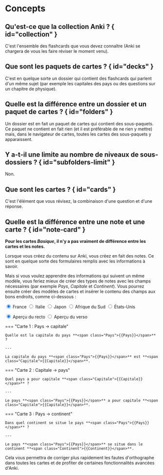 # Concepts

## Qu'est-ce que la collection Anki ? { id="collection" }

C'est l'ensemble des flashcards que vous devez connaître (Anki se chargera de vous les faire réviser le moment venu).

## Que sont les paquets de cartes ? { id="decks" }

C'est en quelque sorte un dossier qui contient des flashcards qui parlent d'un même sujet (par exemple les capitales des pays ou des questions sur un chapitre de physique).

## Quelle est la différence entre un dossier et un paquet de cartes ? { id="folders" }

Un dossier est en fait un paquet de cartes qui contient des sous-paquets. Ce paquet ne contient en fait rien (et il est préférable de ne rien y mettre) mais, dans le navigateur de cartes, toutes les cartes des sous-paquets y apparaissent.

## Y a-t-il une limite au nombre de niveaux de sous-dossiers ? { id="subfolders-limit" }

Non.

## Que sont les cartes ? { id="cards" }

C'est l'élément que vous révisez, la combinaison d'une question et d'une réponse.

## Quelle est la différence entre une note et une carte ? { id="note-card" }

**Pour les cartes *Basique*, il n'y a pas vraiment de différence entre les cartes et les notes.**

Lorsque vous créez du contenu sur Anki, vous créez en fait des notes. Ce sont en quelque sorte des formulaires remplis avec les informations à savoir.

Mais si vous voulez apprendre des informations qui suivent un même modèle, vous feriez mieux de créer des types de notes avec les champs nécessaires (par exemple *Pays*, *Capitale* et *Continent*). Vous pourrez ensuite créer des modèles de cartes et insérer le contenu des champs aux bons endroits, comme ci-dessous :

<p class="choices">
    <label><input type="radio" name="item" value="0" checked> France</label>
    <label><input type="radio" name="item" value="1"> Italie</label>
    <label><input type="radio" name="item" value="2"> Japon</label>
    <label><input type="radio" name="item" value="3"> Afrique du Sud</label>
    <label><input type="radio" name="item" value="4"> États-Unis</label>
</p>

<script>
document.addEventListener("DOMContentLoaded", function() {
    var fields = document.querySelectorAll(".tabbed-block span:is(.Pays, .Capitale, .Continent)");
    function change() {
        var index = 0;
        for(var item of items) {
            if(item.checked) {
                index = +item.value;
                break;
            }
        }
        var answer = answers[index];
        for(var field of fields) {
            for(var class_ of field.classList) {
                if(class_ in answer) {
                    field.textContent = answers[index][class_];
                    break;
                }
            }
        }
    }

    var answers = [
        {Pays: "France", Capitale: "Paris", Continent: "Europe"},
        {Pays: "Italie", Capitale: "Rome", Continent: "Europe"},
        {Pays: "Japon", Capitale: "Tokyo", Continent: "Asie"},
        {Pays: "Afrique du Sud", Capitale: "Pretoria", Continent: "Afrique"},
        {Pays: "États-Unis", Capitale: "Washington D.C.", Continent: "Amérique"},
    ];
    var items = document.querySelectorAll("input[name=item]");
    for(var item of items) {
        item.addEventListener("change", change);
    }
    change();
});
</script>

<label><input type="radio" class="recto" name="card-side" value="recto" checked> Aperçu du recto</label>
<label><input type="radio" class="verso" name="card-side" value="verso"> Aperçu du verso</label>

=== "Carte 1 : Pays -> capitale"

    Quelle est la capitale du pays **<span class="Pays">{{Pays}}</span>** ?

    ---

    La capitale du pays **<span class="Pays">{{Pays}}</span>** est **<span class="Capitale">{{Capitale}}</span>**.

=== "Carte 2 : Capitale -> pays"

    Quel pays a pour capitale **<span class="Capitale">{{Capitale}}</span>** ?

    ---

    Le pays **<span class="Pays">{{Pays}}</span>** a pour capitale **<span class="Capitale">{{Capitale}}</span>**.

=== "Carte 3 : Pays -> continent"

    Dans quel continent se situe le pays **<span class="Pays">{{Pays}}</span>** ?

    ---

    Le pays **<span class="Pays">{{Pays}}</span>** se situe dans le continent **<span class="Continent">{{Continent}}</span>**.

Cela vous permettra de corriger plus rapidement les fautes d'orthographe dans toutes les cartes et de profiter de certaines fonctionnalités avancées d'Anki.
